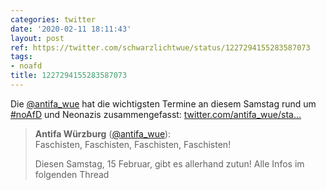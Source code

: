 ```yaml
---
categories: twitter
date: '2020-02-11 18:11:43'
layout: post
ref: https://twitter.com/schwarzlichtwue/status/1227294155283587073
tags:
- noafd
title: 1227294155283587073
---
```

Die [@antifa_wue](https://twitter.com/antifa_wue) hat die wichtigsten Termine an diesem Samstag rund um [#noAfD](/t/noafd) und Neonazis zusammengefasst: [twitter.com/antifa_wue/sta…](https://twitter.com/antifa_wue/status/1227278683007619072)
> <b>Antifa Würzburg</b> ([@antifa_wue](https://twitter.com/antifa_wue)):  
>Faschisten, Faschisten, Faschisten, Faschisten!  
>  
>  
>  
>Diesen Samstag, 15 Februar, gibt es allerhand zutun! Alle Infos im folgenden Thread  


